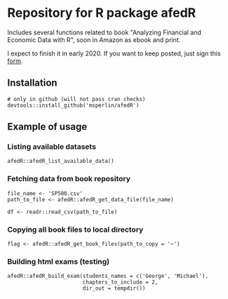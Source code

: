 # Repository for R package afedR 

Includes several functions related to book "Analyzing Financial and Economic Data with R", soon in Amazon as ebook and print. 

I expect to finish it in early 2020. If you want to keep posted, just sign this [form](https://forms.gle/3x3mj2zzXqcqmT6x9).

## Installation

```
# only in github (will not pass cran checks)
devtools::install_github('msperlin/afedR')
```

## Example of usage

### Listing available datasets

```
afedR::afedR_list_available_data()
```

### Fetching data from book repository

```
file_name <- 'SP500.csv'
path_to_file <- afedR::afedR_get_data_file(file_name)

df <- readr::read_csv(path_to_file)
```

### Copying all book files to local directory

```
flag <- afedR::afedR_get_book_files(path_to_copy = '~')
```

### Building html exams (testing)

```
afedR::afedR_build_exam(students_names = c('George', 'Michael'), 
                        chapters_to_include = 2,
                        dir_out = tempdir())
```
